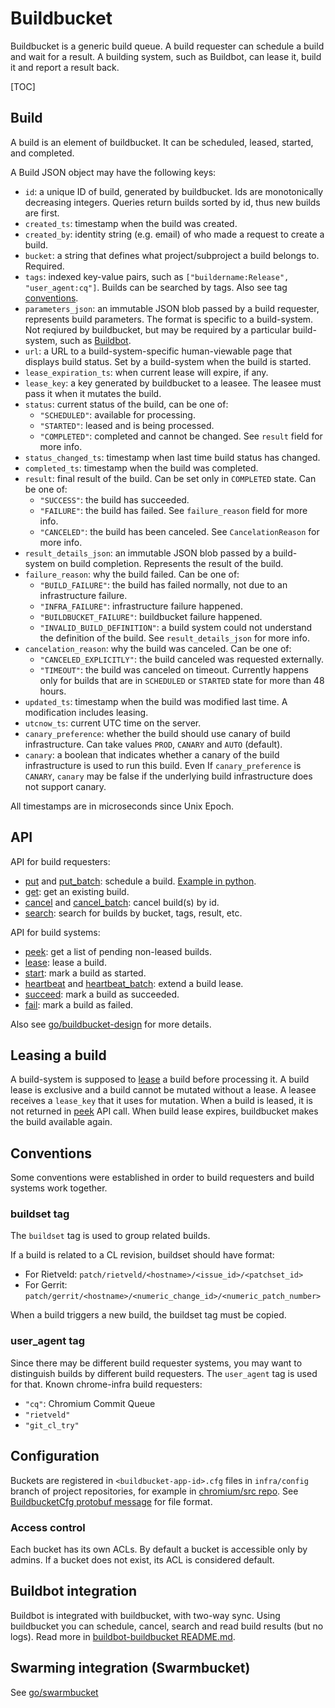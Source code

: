# Buildbucket

Buildbucket is a generic build queue. A build requester can schedule a build
and wait for a result. A building system, such as Buildbot, can lease it, build
it and report a result back.

[TOC]

## Build

A build is an element of buildbucket. It can be scheduled, leased, started, and
completed.

A Build JSON object may have the following keys:

*   `id`: a unique ID of build, generated by buildbucket. Ids are monotonically
    decreasing integers. Queries return builds sorted by id, thus new builds are
    first.
*   `created_ts`: timestamp when the build was created.
*   `created_by`: identity string (e.g. email) of who made a request to create a
    build.
*   `bucket`: a string that defines what project/subproject a build belongs to.
    Required.
*   `tags`: indexed key-value pairs, such as
    `["buildername:Release", "user_agent:cq"]`. Builds can be searched by tags.
    Also see tag [conventions](#Conventions).
*   `parameters_json`: an immutable JSON blob passed by a build requester,
    represents build parameters. The format is specific to a build-system.
    Not reqiured by buildbucket, but may be required by a particular
    build-system, such as [Buildbot](#Buildbot-integration).
*   `url`: a URL to a build-system-specific human-viewable page that displays
    build status. Set by a build-system when the build is started.
*   `lease_expiration_ts`: when current lease will expire, if any.
*   `lease_key`: a key generated by buildbucket to a leasee. The leasee must
    pass it when it mutates the build.
*   `status`: current status of the build, can be one of:
    *   `"SCHEDULED"`: available for processing.
    *   `"STARTED"`: leased and is being processed.
    *   `"COMPLETED"`: completed and cannot be changed. See `result` field for
        more info.
*   `status_changed_ts`: timestamp when last time build status has changed.
*   `completed_ts`: timestamp when the build was completed.
*   `result`: final result of the build. Can be set only in `COMPLETED` state.
    Can be one of:
    *   `"SUCCESS"`: the build has succeeded.
    *   `"FAILURE"`: the build has failed. See `failure_reason` field for more
        info.
    *   `"CANCELED"`: the build has been canceled. See `CancelationReason` for
        more info.
*   `result_details_json`: an immutable JSON blob passed by a build-system on
    build completion. Represents the result of the build.
*   `failure_reason`: why the build failed. Can be one of:
    *   `"BUILD_FAILURE"`: the build has failed normally, not due to an
        infrastructure failure.
    *   `"INFRA_FAILURE"`: infrastructure failure happened.
    *   `"BUILDBUCKET_FAILURE"`: buildbucket failure happened.
    *   `"INVALID_BUILD_DEFINITION"`: a build system could not understand the
        definition of the build. See `result_details_json` for more info.
*   `cancelation_reason`: why the build was canceled. Can be one of:
    *   `"CANCELED_EXPLICITLY"`: the build canceled was requested externally.
    *   `"TIMEOUT"`: the build was canceled on timeout. Currently happens only
        for builds that are in `SCHEDULED` or `STARTED` state for more than
        48 hours.
*   `updated_ts`: timestamp when the build was modified last time.
    A modification includes leasing.
*   `utcnow_ts`: current UTC time on the server.
*   `canary_preference`: whether the build should use canary of build
    infrastructure. Can take values `PROD`, `CANARY` and `AUTO` (default).
*   `canary`: a boolean that indicates whether a canary of the build
    infrastructure is used to run this build.
    Even If `canary_preference` is `CANARY`, `canary` may be false if the
    underlying build infrastructure does not support canary.

All timestamps are in microseconds since Unix Epoch.

## API

API for build requesters:

*   [put] and [put_batch]: schedule a build.
    [Example in python](examples/schedule.py).
*   [get]: get an existing build.
*   [cancel] and [cancel_batch]: cancel build(s) by id.
*   [search]: search for builds by bucket, tags, result, etc.

API for build systems:

*   [peek]: get a list of pending non-leased builds.
*   [lease]: lease a build.
*   [start]: mark a build as started.
*   [heartbeat] and [heartbeat_batch]: extend a build lease.
*   [succeed]: mark a build as succeeded.
*   [fail]: mark a build as failed.

Also see [go/buildbucket-design] for more details.

## Leasing a build

A build-system is supposed to [lease] a build before processing it. A build
lease is exclusive and a build cannot be mutated without a lease. A leasee
receives a `lease_key` that it uses for mutation. When a build is leased, it is
not returned in [peek] API call. When build lease expires, buildbucket makes the
build available again.

## Conventions

Some conventions were established in order to build requesters and build systems
work together.

### buildset tag

The `buildset` tag is used to group related builds.

If a build is related to a CL revision, buildset should have format:

*   For Rietveld: `patch/rietveld/<hostname>/<issue_id>/<patchset_id>`
*   For Gerrit: `patch/gerrit/<hostname>/<numeric_change_id>/<numeric_patch_number>`

When a build triggers a new build, the buildset tag must be copied.

### user_agent tag

Since there may be different build requester systems, you may want to
distinguish builds by different build requesters. The `user_agent` tag is used
for that. Known chrome-infra build requesters:

*   `"cq"`: Chromium Commit Queue
*   `"rietveld"`
*   `"git_cl_try"`

## Configuration

Buckets are registered in `<buildbucket-app-id>.cfg` files in `infra/config`
branch of project repositories, for example in
[chromium/src repo](https://chromium.googlesource.com/chromium/src/+/infra/config/cr-buildbucket.cfg).
See [BuildbucketCfg protobuf message](http://luci-config.appspot.com/schemas/projects:buildbucket.cfg)
for file format.

### Access control

Each bucket has its own ACLs. By default a bucket is accessible only by admins.
If a bucket does not exist, its ACL is considered default.

## Buildbot integration

Buildbot is integrated with buildbucket, with two-way sync. Using buildbucket
you can schedule, cancel, search and read build results (but no logs).
Read more in
[buildbot-buildbucket README.md](https://chromium.googlesource.com/chromium/tools/build/+/master/scripts/master/buildbucket/README.md).

## Swarming integration (Swarmbucket)

See [go/swarmbucket](swarming.md)

[cr-buildbucket]: https://cr-buildbucket.appspot.com
[go/buildbucket-design]: https://goto.google.com/buildbucket-design
[cancel]: http://cr-buildbucket.appspot.com/_ah/api/explorer/#p/buildbucket/v1/buildbucket.cancel
[cancel_batch]: http://cr-buildbucket.appspot.com/_ah/api/explorer/#p/buildbucket/v1/buildbucket.cancel_batch
[fail]: http://cr-buildbucket.appspot.com/_ah/api/explorer/#p/buildbucket/v1/buildbucket.fail
[get]: http://cr-buildbucket.appspot.com/_ah/api/explorer/#p/buildbucket/v1/buildbucket.get
[heartbeat]: http://cr-buildbucket.appspot.com/_ah/api/explorer/#p/buildbucket/v1/buildbucket.heartbeat
[heartbeat_batch]: http://cr-buildbucket.appspot.com/_ah/api/explorer/#p/buildbucket/v1/buildbucket.heartbeat_batch
[lease]: http://cr-buildbucket.appspot.com/_ah/api/explorer/#p/buildbucket/v1/buildbucket.lease
[peek]: http://cr-buildbucket.appspot.com/_ah/api/explorer/#p/buildbucket/v1/buildbucket.peek
[put]: http://cr-buildbucket.appspot.com/_ah/api/explorer/#p/buildbucket/v1/buildbucket.put
[put_batch]: http://cr-buildbucket.appspot.com/_ah/api/explorer/#p/buildbucket/v1/buildbucket.put_batch
[search]: http://cr-buildbucket.appspot.com/_ah/api/explorer/#p/buildbucket/v1/buildbucket.search
[start]: http://cr-buildbucket.appspot.com/_ah/api/explorer/#p/buildbucket/v1/buildbucket.start
[succeed]: http://cr-buildbucket.appspot.com/_ah/api/explorer/#p/buildbucket/v1/buildbucket.succeed
